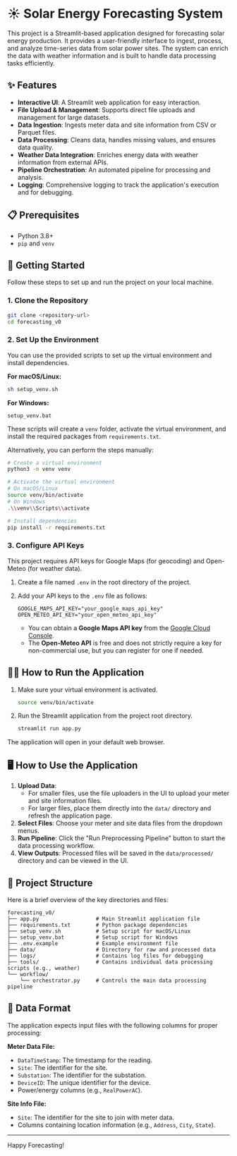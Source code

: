 # ☀️ Solar Energy Forecasting System

This project is a Streamlit-based application designed for forecasting solar energy production. It provides a user-friendly interface to ingest, process, and analyze time-series data from solar power sites. The system can enrich the data with weather information and is built to handle data processing tasks efficiently.

## ✨ Features

-   **Interactive UI**: A Streamlit web application for easy interaction.
-   **File Upload & Management**: Supports direct file uploads and management for large datasets.
-   **Data Ingestion**: Ingests meter data and site information from CSV or Parquet files.
-   **Data Processing**: Cleans data, handles missing values, and ensures data quality.
-   **Weather Data Integration**: Enriches energy data with weather information from external APIs.
-   **Pipeline Orchestration**: An automated pipeline for processing and analysis.
-   **Logging**: Comprehensive logging to track the application's execution and for debugging.

## 📋 Prerequisites

-   Python 3.8+
-   `pip` and `venv`

## 🚀 Getting Started

Follow these steps to set up and run the project on your local machine.

### 1. Clone the Repository

```bash
git clone <repository-url>
cd forecasting_v0
```

### 2. Set Up the Environment

You can use the provided scripts to set up the virtual environment and install dependencies.

**For macOS/Linux:**

```bash
sh setup_venv.sh
```

**For Windows:**

```batch
setup_venv.bat
```

These scripts will create a `venv` folder, activate the virtual environment, and install the required packages from `requirements.txt`.

Alternatively, you can perform the steps manually:

```bash
# Create a virtual environment
python3 -m venv venv

# Activate the virtual environment
# On macOS/Linux
source venv/bin/activate
# On Windows
.\\venv\\Scripts\\activate

# Install dependencies
pip install -r requirements.txt
```

### 3. Configure API Keys

This project requires API keys for Google Maps (for geocoding) and Open-Meteo (for weather data).

1.  Create a file named `.env` in the root directory of the project.
2.  Add your API keys to the `.env` file as follows:

    ```
    GOOGLE_MAPS_API_KEY="your_google_maps_api_key"
    OPEN_METEO_API_KEY="your_open_meteo_api_key"
    ```

    - You can obtain a **Google Maps API key** from the [Google Cloud Console](https://console.cloud.google.com/google/maps-apis/overview).
    - The **Open-Meteo API** is free and does not strictly require a key for non-commercial use, but you can register for one if needed.

## 🏃‍♀️ How to Run the Application

1.  Make sure your virtual environment is activated.

    ```bash
    source venv/bin/activate
    ```

2.  Run the Streamlit application from the project root directory.

    ```bash
    streamlit run app.py
    ```

The application will open in your default web browser.

## 🖥️ How to Use the Application

1.  **Upload Data**:
    - For smaller files, use the file uploaders in the UI to upload your meter and site information files.
    - For larger files, place them directly into the `data/` directory and refresh the application page.
2.  **Select Files**: Choose your meter and site data files from the dropdown menus.
3.  **Run Pipeline**: Click the "Run Preprocessing Pipeline" button to start the data processing workflow.
4.  **View Outputs**: Processed files will be saved in the `data/processed/` directory and can be viewed in the UI.

## 📂 Project Structure

Here is a brief overview of the key directories and files:

```
forecasting_v0/
├── app.py                  # Main Streamlit application file
├── requirements.txt        # Python package dependencies
├── setup_venv.sh           # Setup script for macOS/Linux
├── setup_venv.bat          # Setup script for Windows
├── .env.example            # Example environment file
├── data/                   # Directory for raw and processed data
├── logs/                   # Contains log files for debugging
├── tools/                  # Contains individual data processing scripts (e.g., weather)
└── workflow/
    └── orchestrator.py     # Controls the main data processing pipeline
```

## 📄 Data Format

The application expects input files with the following columns for proper processing:

**Meter Data File:**
- `DataTimeStamp`: The timestamp for the reading.
- `Site`: The identifier for the site.
- `Substation`: The identifier for the substation.
- `DeviceID`: The unique identifier for the device.
- Power/energy columns (e.g., `RealPowerAC`).

**Site Info File:**
- `Site`: The identifier for the site to join with meter data.
- Columns containing location information (e.g., `Address`, `City`, `State`).

---
Happy Forecasting!
